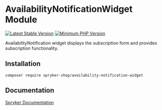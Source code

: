 # AvailabilityNotificationWidget Module
[![Latest Stable Version](https://poser.pugx.org/spryker-shop/availability-notification-widget/v/stable.svg)](https://packagist.org/packages/spryker-shop/availability-notification-widget)
[![Minimum PHP Version](https://img.shields.io/badge/php-%3E%3D%207.4-8892BF.svg)](https://php.net/)

AvailabilityNotification widget displays the subscription form and provides subscription functionality.

## Installation

```
composer require spryker-shop/availability-notification-widget
```

## Documentation

[Spryker Documentation](https://docs.spryker.com)
